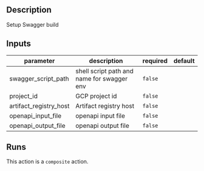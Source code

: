 <!-- action-docs-description -->
## Description

Setup Swagger build
<!-- action-docs-description -->

<!-- action-docs-inputs -->
## Inputs

| parameter | description | required | default |
| --- | --- | --- | --- |
| swagger_script_path | shell script path and name for swagger env | `false` |  |
| project_id | GCP project id | `false` |  |
| artifact_registry_host | Artifact registry host | `false` |  |
| openapi_input_file | openapi input file | `false` |  |
| openapi_output_file | openapi output file | `false` |  |
<!-- action-docs-inputs -->

<!-- action-docs-outputs -->

<!-- action-docs-outputs -->

<!-- action-docs-runs -->
## Runs

This action is a `composite` action.
<!-- action-docs-runs -->
